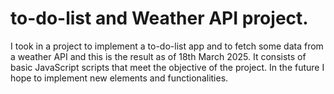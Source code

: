 # to-do-list and Weather API project.
I took in a project to implement a to-do-list app and to fetch some data from a weather API and this is the result as of 18th March 2025. It consists of basic JavaScript scripts that meet the objective of the project.
In the future I hope to implement new elements and functionalities.
